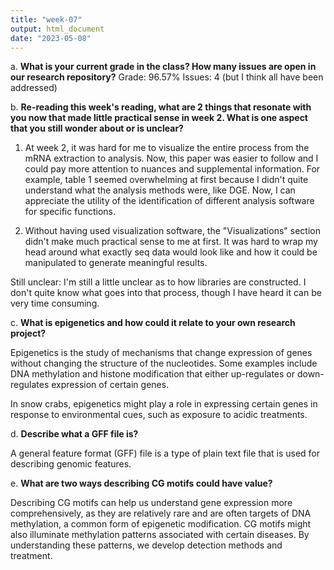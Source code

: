 ```yaml
---
title: "week-07"
output: html_document
date: "2023-05-08"
---
```


a.  **What is your current grade in the class? How many issues are open in our research repository?**
Grade: 96.57%
Issues: 4 (but I think all have been addressed)

b.  **Re-reading this week's reading, what are 2 things that resonate with you now that made little practical sense in week 2. What is one aspect that you still wonder about or is unclear?**
1. At week 2, it was hard for me to visualize the entire process from the mRNA extraction to analysis. Now, this paper was easier to follow and I could pay more attention to nuances and supplemental information. For example, table 1 seemed overwhelming at first because I didn't quite understand what the analysis methods were, like DGE. Now, I can appreciate the utility of the identification of different analysis software for specific functions. 

2. Without having used visualization software, the "Visualizations" section didn't make much practical sense to me at first. It was hard to wrap my head around what exactly seq data would look like and how it could be manipulated to generate meaningful results. 

Still unclear: I'm still a little unclear as to how libraries are constructed. I don't quite know what goes into that process, though I have heard it can be very time consuming. 

c.  **What is epigenetics and how could it relate to your own research project?**

Epigenetics is the study of mechanisms that change expression of genes without changing the structure of the nucleotides. Some examples include DNA methylation and histone modification that either up-regulates or down-regulates expression of certain genes.  

In snow crabs, epigenetics might play a role in expressing certain genes in response to environmental cues, such as exposure to acidic treatments. 

d.  **Describe what a GFF file is?**

A general feature format (GFF) file is a type of plain text file that is used for describing genomic features. 

e.  **What are two ways describing CG motifs could have value?**

Describing CG motifs can help us understand gene expression more comprehensively, as they are relatively rare and are often targets of DNA methylation, a common form of epigenetic modification. CG motifs might also illuminate methylation patterns associated with certain diseases. By understanding these patterns, we develop detection methods and treatment.    
